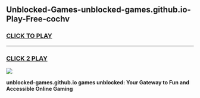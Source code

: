 
## Unblocked-Games-unblocked-games.github.io-Play-Free-cochv
<h3>
<a href="https://premium76.site?title=unblocked-games.github.io&ref=23A">CLICK TO PLAY</a></h3>
<hr>

<h3>
<a href="https://premium76.site?title=unblocked-games.github.io&ref=23A">CLICK 2 PLAY</a>
  
</h3>

<a href="https://premium76.site?title=unblocked-games.github.io&ref=23A"><img src="https://clearcache.store/games.png"></a>


**unblocked-games.github.io games unblocked: Your Gateway to Fun and Accessible Online Gaming**

